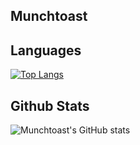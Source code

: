 ## Munchtoast


## Languages
[![Top Langs](https://github-readme-stats.vercel.app/api/top-langs/?username=munchtoast&layout=compact)](https://github.com/anuraghazra/github-readme-stats)

## Github Stats
![Munchtoast's GitHub stats](https://github-readme-stats.vercel.app/api?username=munchtoast&show_icons=true&theme=radical&count_private=true)

<!--
**munchtoast/munchtoast** is a ✨ _special_ ✨ repository because its `README.md` (this file) appears on your GitHub profile.

Here are some ideas to get you started:

- 🔭 I’m currently working on ...
- 🌱 I’m currently learning ...
- 👯 I’m looking to collaborate on ...
- 🤔 I’m looking for help with ...
- 💬 Ask me about ...
- 📫 How to reach me: ...
- 😄 Pronouns: ...
- ⚡ Fun fact: ...
-->
